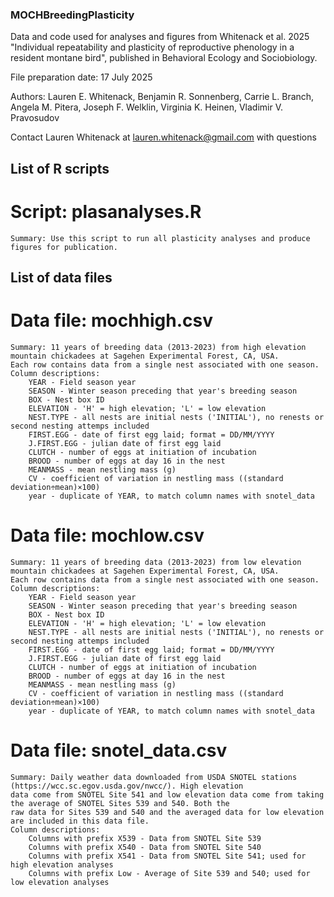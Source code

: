 ### MOCHBreedingPlasticity
Data and code used for analyses and figures from Whitenack et al. 2025 "Individual repeatability and plasticity of   reproductive phenology in a resident montane bird", published in Behavioral Ecology and Sociobiology.

File preparation date: 17 July 2025

Authors: Lauren E. Whitenack, Benjamin R. Sonnenberg, Carrie L. Branch, Angela M. Pitera, Joseph F. Welklin, Virginia K. Heinen, Vladimir V. Pravosudov

Contact Lauren Whitenack at lauren.whitenack@gmail.com with questions

## List of R scripts 
# Script: plasanalyses.R
	Summary: Use this script to run all plasticity analyses and produce figures for publication. 

## List of data files

# Data file: mochhigh.csv
	Summary: 11 years of breeding data (2013-2023) from high elevation mountain chickadees at Sagehen Experimental Forest, CA, USA.
	Each row contains data from a single nest associated with one season.
	Column descriptions:
		YEAR - Field season year
		SEASON - Winter season preceding that year's breeding season
		BOX - Nest box ID
		ELEVATION - 'H' = high elevation; 'L' = low elevation
		NEST.TYPE - all nests are initial nests ('INITIAL'), no renests or second nesting attemps included
		FIRST.EGG - date of first egg laid; format = DD/MM/YYYY
		J.FIRST.EGG - julian date of first egg laid
		CLUTCH - number of eggs at initiation of incubation
		BROOD - number of eggs at day 16 in the nest
		MEANMASS - mean nestling mass (g)
		CV - coefficient of variation in nestling mass ((standard deviation÷mean)×100) 
		year - duplicate of YEAR, to match column names with snotel_data

# Data file: mochlow.csv
	Summary: 11 years of breeding data (2013-2023) from low elevation mountain chickadees at Sagehen Experimental Forest, CA, USA.
	Each row contains data from a single nest associated with one season.
	Column descriptions:
		YEAR - Field season year
		SEASON - Winter season preceding that year's breeding season
		BOX - Nest box ID
		ELEVATION - 'H' = high elevation; 'L' = low elevation
		NEST.TYPE - all nests are initial nests ('INITIAL'), no renests or second nesting attemps included
		FIRST.EGG - date of first egg laid; format = DD/MM/YYYY
		J.FIRST.EGG - julian date of first egg laid
		CLUTCH - number of eggs at initiation of incubation
		BROOD - number of eggs at day 16 in the nest
		MEANMASS - mean nestling mass (g)
		CV - coefficient of variation in nestling mass ((standard deviation÷mean)×100) 
		year - duplicate of YEAR, to match column names with snotel_data

# Data file: snotel_data.csv
	Summary: Daily weather data downloaded from USDA SNOTEL stations (https://wcc.sc.egov.usda.gov/nwcc/). High elevation 
	data come from SNOTEL Site 541 and low elevation data come from taking the average of SNOTEL Sites 539 and 540. Both the
	raw data for Sites 539 and 540 and the averaged data for low elevation are included in this data file.
	Column descriptions:
		Columns with prefix X539 - Data from SNOTEL Site 539
		Columns with prefix X540 - Data from SNOTEL Site 540
		Columns with prefix X541 - Data from SNOTEL Site 541; used for high elevation analyses
		Columns with prefix Low - Average of Site 539 and 540; used for low elevation analyses

